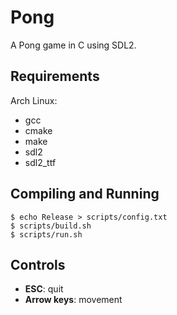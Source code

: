 # Pong

A Pong game in C using SDL2.

## Requirements

Arch Linux:
- gcc
- cmake
- make
- sdl2
- sdl2_ttf

## Compiling and Running
```console
$ echo Release > scripts/config.txt
$ scripts/build.sh
$ scripts/run.sh
```

## Controls

- **ESC**: quit
- **Arrow keys**: movement

